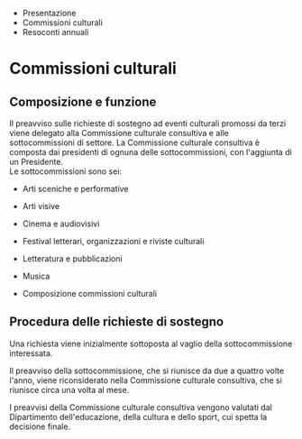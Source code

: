   * Presentazione
  * Commissioni culturali
  * Resoconti annuali

#  Commissioni culturali

## Composizione e funzione

Il preavviso sulle richieste di sostegno ad eventi culturali promossi da terzi
viene delegato alla Commissione culturale consultiva e alle sottocommissioni
di settore. La Commissione culturale consultiva è composta dai presidenti di
ognuna delle sottocommissioni, con l'aggiunta di un Presidente.  
Le sottocommissioni sono sei:

  * Arti sceniche e performative
  * Arti visive
  * Cinema e audiovisivi
  * Festival letterari, organizzazioni e riviste culturali
  * Letteratura e pubblicazioni
  * Musica

  * Composizione commissioni culturali

## Procedura delle richieste di sostegno

Una richiesta viene inizialmente sottoposta al vaglio della sottocommissione
interessata.

Il preavviso della sottocommissione, che si riunisce da due a quattro volte
l'anno, viene riconsiderato nella Commissione culturale consultiva, che si
riunisce circa una volta al mese.

I preavvisi della Commissione culturale consultiva vengono valutati dal
Dipartimento dell'educazione, della cultura e dello sport, cui spetta la
decisione finale.

